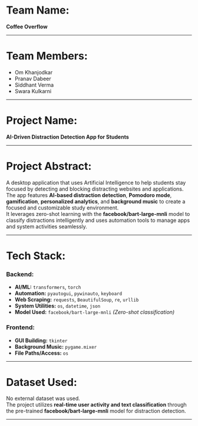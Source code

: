 # Team Name:
**Coffee Overflow**

---

# Team Members:
- Om Khanjodkar  
- Pranav Dabeer  
- Siddhant Verma  
- Swara Kulkarni  

---

# Project Name:
**AI-Driven Distraction Detection App for Students**

---

# Project Abstract:
A desktop application that uses Artificial Intelligence to help students stay focused by detecting and blocking distracting websites and applications.  
The app features **AI-based distraction detection**, **Pomodoro mode**, **gamification**, **personalized analytics**, and **background music** to create a focused and customizable study environment.  
It leverages zero-shot learning with the **facebook/bart-large-mnli** model to classify distractions intelligently and uses automation tools to manage apps and system activities seamlessly.

---

# Tech Stack:

### Backend:
- **AI/ML:** `transformers`, `torch`  
- **Automation:** `pyautogui`, `pywinauto`, `keyboard`  
- **Web Scraping:** `requests`, `BeautifulSoup`, `re`, `urllib`  
- **System Utilities:** `os`, `datetime`, `json`  
- **Model Used:** `facebook/bart-large-mnli` *(Zero-shot classification)*  

### Frontend:
- **GUI Building:** `tkinter`  
- **Background Music:** `pygame.mixer`  
- **File Paths/Access:** `os`  

---

# Dataset Used:
No external dataset was used.  
The project utilizes **real-time user activity and text classification** through the pre-trained **facebook/bart-large-mnli** model for distraction detection.

---
